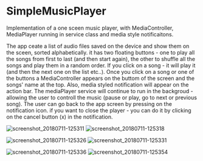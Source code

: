 # SimpleMusicPlayer

Implementation of a one sceen music player, with MediaController, MediaPlayer running in service class and media style notificaitons.

The app ceate a list of audio files saved on the device and show them on the sceen, sorted alphabetically. it has two floating buttons - 
one to play all the songs from first to last (and then start again), the other to shuffle all the songs and play them in a random order.
If you click on a song - it will play it (and then the next one on the list etc..).
Once you click on a song or one of the buttons a MediaController appears on the buttom of the screen and the songs' name at the top.
Also, media styled notification will appear on the action bar.
The mediaPlayer service will continue to run in the backgroud - allowing the user to controll the music (pause or play, go to next or 
previous song). The user can go back to the app screen by pressing on the notification icon.
if you want to close the player - you can do it by clicking on the cancel button (x) in the notification.

![screenshot_20180711-125311](https://user-images.githubusercontent.com/33417968/42565423-101187ea-850c-11e8-8b16-0f7fdf3457e1.png) 
![screenshot_20180711-125318](https://user-images.githubusercontent.com/33417968/42565424-10405282-850c-11e8-8ec8-893c078f91aa.png)

![screenshot_20180711-125326](https://user-images.githubusercontent.com/33417968/42565425-1061cb2e-850c-11e8-8e98-e68765602534.png) 
![screenshot_20180711-125331](https://user-images.githubusercontent.com/33417968/42565426-1087bea6-850c-11e8-8419-3837b3ea0032.png)

![screenshot_20180711-125336](https://user-images.githubusercontent.com/33417968/42565427-10a97596-850c-11e8-9ba7-3a4e32f38f6a.png) 
![screenshot_20180711-125354](https://user-images.githubusercontent.com/33417968/42565428-10c9a7e4-850c-11e8-9a33-b64fae15fa5c.png)


